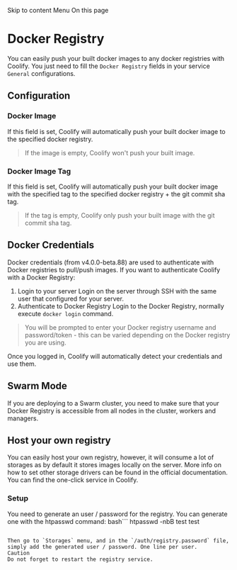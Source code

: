Skip to content
Menu
On this page
# Docker Registry ​
You can easily push your built docker images to any docker registries with Coolify.
You just need to fill the `Docker Registry` fields in your service `General` configurations.
## Configuration ​
### Docker Image ​
If this field is set, Coolify will automatically push your built docker image to the specified docker registry.
> If the image is empty, Coolify won't push your built image.
### Docker Image Tag ​
If this field is set, Coolify will automatically push your built docker image with the specified tag to the specified docker registry + the git commit sha tag.
> If the tag is empty, Coolify only push your built image with the git commit sha tag.
## Docker Credentials ​
Docker credentials (from v4.0.0-beta.88) are used to authenticate with Docker registries to pull/push images.
If you want to authenticate Coolify with a Docker Registry:
  1. Login to your server Login on the server through SSH with the same user that configured for your server.
  2. Authenticate to Docker Registry Login to the Docker Registry, normally execute `docker login` command.
> You will be prompted to enter your Docker registry username and password/token - this can be varied depending on the Docker registry you are using.


Once you logged in, Coolify will automatically detect your credentials and use them.
## Swarm Mode ​
If you are deploying to a Swarm cluster, you need to make sure that your Docker Registry is accessible from all nodes in the cluster, workers and managers.
## Host your own registry ​
You can easily host your own registry, however, it will consume a lot of storages as by default it stores images locally on the server.
More info on how to set other storage drivers can be found in the official documentation.
You can find the one-click service in Coolify.
### Setup ​
You need to generate an user / password for the registry.
You can generate one with the htpasswd command:
bash```
htpasswd -nbB test test
```

Then go to `Storages` menu, and in the `/auth/registry.password` file, simply add the generated user / password. One line per user.
Caution
Do not forget to restart the registry service.
